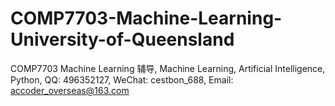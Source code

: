 # COMP7703-Machine-Learning-University-of-Queensland
COMP7703 Machine Learning 辅导, Machine Learning, Artificial Intelligence, Python, QQ: 496352127, WeChat: cestbon_688, Email: accoder_overseas@163.com
